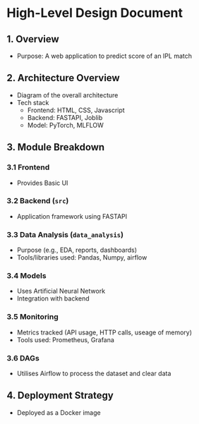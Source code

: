 # High-Level Design Document

## 1. Overview
- Purpose: A web application to predict score of an IPL match 

## 2. Architecture Overview
- Diagram of the overall architecture
- Tech stack 
    - Frontend: HTML, CSS, Javascript 
    - Backend: FASTAPI, Joblib
    - Model: PyTorch, MLFLOW

## 3. Module Breakdown
### 3.1 Frontend
- Provides Basic UI 

### 3.2 Backend (`src`)
- Application framework using FASTAPI 

### 3.3 Data Analysis (`data_analysis`)
- Purpose (e.g., EDA, reports, dashboards)
- Tools/libraries used: Pandas, Numpy, airflow 

### 3.4 Models
- Uses Artificial Neural Network 
- Integration with backend

### 3.5 Monitoring
- Metrics tracked (API usage, HTTP calls, useage of memory)
- Tools used: Prometheus, Grafana

### 3.6 DAGs
- Utilises Airflow to process the dataset and clear data 

## 4. Deployment Strategy
- Deployed as a Docker image 